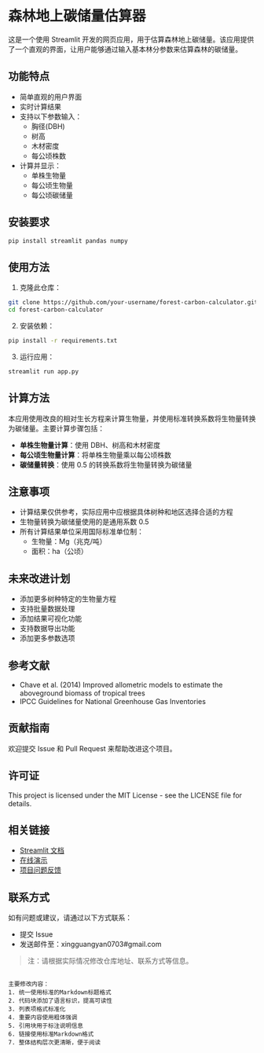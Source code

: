 
# 森林地上碳储量估算器

这是一个使用 Streamlit 开发的网页应用，用于估算森林地上碳储量。该应用提供了一个直观的界面，让用户能够通过输入基本林分参数来估算森林的碳储量。

## 功能特点

- 简单直观的用户界面
- 实时计算结果
- 支持以下参数输入：
  - 胸径(DBH)
  - 树高
  - 木材密度
  - 每公顷株数
- 计算并显示：
  - 单株生物量
  - 每公顷生物量
  - 每公顷碳储量

## 安装要求

```bash
pip install streamlit pandas numpy
```

## 使用方法

1. 克隆此仓库：
```bash
git clone https://github.com/your-username/forest-carbon-calculator.git
cd forest-carbon-calculator
```

2. 安装依赖：
```bash
pip install -r requirements.txt
```

3. 运行应用：
```bash
streamlit run app.py
```

## 计算方法

本应用使用改良的相对生长方程来计算生物量，并使用标准转换系数将生物量转换为碳储量。主要计算步骤包括：

- **单株生物量计算**：使用 DBH、树高和木材密度
- **每公顷生物量计算**：将单株生物量乘以每公顷株数
- **碳储量转换**：使用 0.5 的转换系数将生物量转换为碳储量

## 注意事项

- 计算结果仅供参考，实际应用中应根据具体树种和地区选择合适的方程
- 生物量转换为碳储量使用的是通用系数 0.5
- 所有计算结果单位采用国际标准单位制：
  - 生物量：Mg（兆克/吨）
  - 面积：ha（公顷）

## 未来改进计划

- 添加更多树种特定的生物量方程
- 支持批量数据处理
- 添加结果可视化功能
- 支持数据导出功能
- 添加更多参数选项

## 参考文献

- Chave et al. (2014) Improved allometric models to estimate the aboveground biomass of tropical trees
- IPCC Guidelines for National Greenhouse Gas Inventories

## 贡献指南

欢迎提交 Issue 和 Pull Request 来帮助改进这个项目。

## 许可证

This project is licensed under the MIT License - see the LICENSE file for details.

## 相关链接

- [Streamlit 文档](https://docs.streamlit.io/)
- [在线演示](https://solitary-monster-67rg47w6r7v245jp-8501.app.github.dev/)
- [项目问题反馈](https://github.com/your-username/forest-carbon-calculator/issues)

## 联系方式

如有问题或建议，请通过以下方式联系：

- 提交 Issue
- 发送邮件至：xingguangyan0703#gmail.com

> 注：请根据实际情况修改仓库地址、联系方式等信息。
```

主要修改内容：
1. 统一使用标准的Markdown标题格式
2. 代码块添加了语言标识，提高可读性
3. 列表项格式标准化
4. 重要内容使用粗体强调
5. 引用块用于标注说明信息
6. 链接使用标准Markdown格式
7. 整体结构层次更清晰，便于阅读
